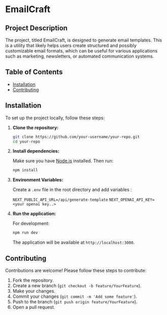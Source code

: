 # EmailCraft

## Project Description

The project, titled EmailCraft, is designed to generate email templates. This is a utility that likely helps users create structured and possibly customizable email formats, which can be useful for various applications such as marketing, newsletters, or automated communication systems.

## Table of Contents

- [Installation](#installation)
- [Contributing](#contributing)

## Installation

To set up the project locally, follow these steps:

1. **Clone the repository:**

   ```bash
   git clone https://github.com/your-username/your-repo.git
   cd your-repo
   ```

2. **Install dependencies:**

   Make sure you have [Node.js](https://nodejs.org/) installed. Then run:

   ```bash
   npm install
   ```

3. **Environment Variables:**

   Create a `.env` file in the root directory and
   add variables :

   `NEXT_PUBLIC_API_URL=/api/generate-template`
   `NEXT_OPENAI_API_KEY=<your openai key..>`

4. **Run the application:**

   For development:

   ```bash
   npm run dev
   ```

   The application will be available at `http://localhost:3000`.

## Contributing

Contributions are welcome! Please follow these steps to contribute:

1. Fork the repository.
2. Create a new branch (`git checkout -b feature/YourFeature`).
3. Make your changes.
4. Commit your changes (`git commit -m 'Add some feature'`).
5. Push to the branch (`git push origin feature/YourFeature`).
6. Open a pull request.
